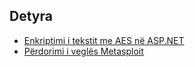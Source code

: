 
## Detyra

- [Enkriptimi i tekstit me AES në ASP.NET](https://github.com/FatbardhKadriu/AES-Encryption-with-ASP.NET)
- [Përdorimi i veglës Metasploit](/Metasploit/)

